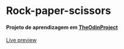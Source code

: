 # Rock-paper-scissors
#### Projeto de aprendizagem em [TheOdinProject](https://www.theodinproject.com/lessons/rock-paper-scissors)

[Live preview](https://vimarteleto.github.io/rock-paper-scissors/)
